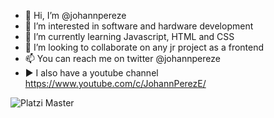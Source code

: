 - 👋 Hi, I’m @johannpereze
- 👀 I’m interested in software and hardware development
- 🌱 I’m currently learning Javascript, HTML and CSS
- 💞️ I’m looking to collaborate on any jr project as a frontend
- 📫 You can reach me on twitter @johannpereze
- ▶️ I also have a youtube channel https://www.youtube.com/c/JohannPerezE/

![Platzi Master](https://img.shields.io/badge/Platzi%20Master-C8-95ca3e)

<!---
johannpereze/johannpereze is a ✨ special ✨ repository because its `README.md` (this file) appears on your GitHub profile.
You can click the Preview link to take a look at your changes.
--->
